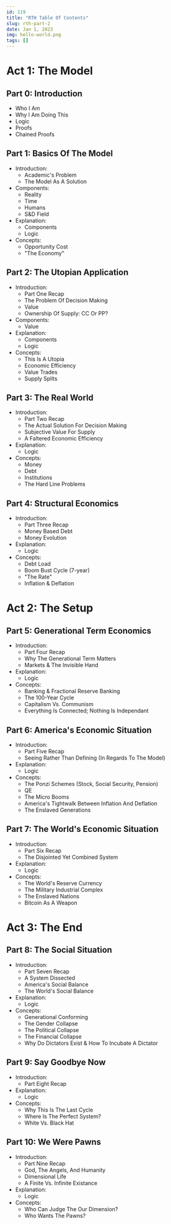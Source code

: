 ```yaml
---
id: 119
title: "RTH Table Of Contents"
slug: rth-part-2
date: Jan 1, 2023
img: hello-world.png
tags: []
---
```


# Act 1: The Model
## Part 0: Introduction
* Who I Am 
* Why I Am Doing This
* Logic
* Proofs
* Chained Proofs

## Part 1: Basics Of The Model
* Introduction:
  * Academic's Problem
  * The Model As A Solution
* Components:
  * Reality
  * Time
  * Humans
  * S&D Field
* Explanation:
  * Components
  * Logic
* Concepts:
  * Opportunity Cost
  * "The Economy"

## Part 2: The Utopian Application
* Introduction:
  * Part One Recap
  * The Problem Of Decision Making
  * Value
  * Ownership Of Supply: CC Or PP?
* Components:
  * Value
* Explanation:
  * Components
  * Logic
* Concepts:
  * This Is A Utopia
  * Economic Efficiency
  * Value Trades
  * Supply Splits

## Part 3: The Real World
* Introduction:
  * Part Two Recap
  * The Actual Solution For Decision Making
  * Subjective Value For Supply
  * A Faltered Economic Efficiency
* Explanation:
  * Logic
* Concepts:
  * Money
  * Debt
  * Institutions
  * The Hard Line Problems

## Part 4: Structural Economics
* Introduction:
  * Part Three Recap
  * Money Based Debt
  * Money Evolution
* Explanation:
  * Logic
* Concepts:
  * Debt Load
  * Boom Bust Cycle (7-year)
  * "The Rate"
  * Inflation & Deflation

# Act 2: The Setup
## Part 5: Generational Term Economics
* Introduction:
  * Part Four Recap
  * Why The Generational Term Matters
  * Markets & The Invisible Hand
* Explanation:
  * Logic
* Concepts:
  * Banking & Fractional Reserve Banking
  * The 100-Year Cycle
  * Capitalism Vs. Communism
  * Everything Is Connected; Nothing Is Independant

## Part 6: America's Economic Situation
* Introduction:
  * Part Five Recap
  * Seeing Rather Than Defining (In Regards To The Model)
* Explanation:
  * Logic
* Concepts:
  * The Ponzi Schemes (Stock, Social Security, Pension)
  * QE
  * The Micro Booms
  * America's Tightwalk Between Inflation And Deflation
  * The Enslaved Generations

## Part 7: The World's Economic Situation
* Introduction:
  * Part Six Recap
  * The Disjointed Yet Combined System
* Explanation:
  * Logic
* Concepts:
  * The World's Reserve Currency
  * The Military Industrial Complex
  * The Enslaved Nations
  * Bitcoin As A Weapon

# Act 3: The End
## Part 8: The Social Situation
* Introduction:
  * Part Seven Recap
  * A System Dissected
  * America's Social Balance
  * The World's Social Balance
* Explanation:
  * Logic
* Concepts:
  * Generational Conforming
  * The Gender Collapse
  * The Political Collapse
  * The Financial Collapse
  * Why Do Dictators Exist & How To Incubate A Dictator

## Part 9: Say Goodbye Now
* Introduction:
  * Part Eight Recap
* Explanation:
  * Logic
* Concepts:
  * Why This Is The Last Cycle
  * Where Is The Perfect System?
  * White Vs. Black Hat

## Part 10: We Were Pawns
* Introduction:
  * Part Nine Recap
  * God, The Angels, And Humanity
  * Dimensional Life
  * A Finite Vs. Infinite Existance
* Explanation:
  * Logic
* Concepts:
  * Who Can Judge The Our Dimension?
  * Who Wants The Pawns?